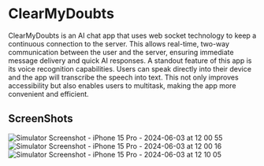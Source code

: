 # ClearMyDoubts

ClearMyDoubts is an AI chat app that uses web socket technology to keep a continuous connection to the server. This allows real-time, two-way communication between the user and the server, ensuring immediate message delivery and quick AI responses.
A standout feature of this app is its voice recognition capabilities. Users can speak directly into their device and the app will transcribe the speech into text. This not only improves accessibility but also enables users to multitask, making the app more convenient and efficient.

## ScreenShots

![Simulator Screenshot - iPhone 15 Pro - 2024-06-03 at 12 00 55](https://github.com/lipej/clear-my-doubts/assets/80367187/59f06faa-316b-4ddd-b9be-2e9fa800d9e4)
![Simulator Screenshot - iPhone 15 Pro - 2024-06-03 at 12 00 16](https://github.com/lipej/clear-my-doubts/assets/80367187/14b13aae-c6a2-478b-a972-d730731ddc66)
![Simulator Screenshot - iPhone 15 Pro - 2024-06-03 at 12 10 05](https://github.com/lipej/clear-my-doubts/assets/80367187/78858c1b-01de-4ee2-9241-44a738e9989c)
